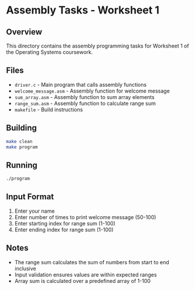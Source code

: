 # Assembly Tasks - Worksheet 1

## Overview
This directory contains the assembly programming tasks for Worksheet 1 of the Operating Systems coursework.

## Files
- `driver.c` - Main program that calls assembly functions
- `welcome_message.asm` - Assembly function for welcome message
- `sum_array.asm` - Assembly function to sum array elements
- `range_sum.asm` - Assembly function to calculate range sum
- `makefile` - Build instructions

## Building
```bash
make clean
make program
```

## Running
```bash
./program
```

## Input Format
1. Enter your name
2. Enter number of times to print welcome message (50-100)
3. Enter starting index for range sum (1-100)
4. Enter ending index for range sum (1-100)

## Notes
- The range sum calculates the sum of numbers from start to end inclusive
- Input validation ensures values are within expected ranges
- Array sum is calculated over a predefined array of 1-100

